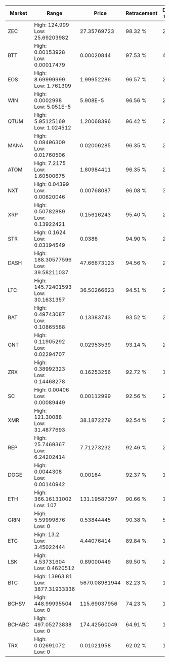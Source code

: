| Market | Range | Price| Retracement | Doubles to 50% |
| --- | --- | --- | --- | --- |
| ZEC | High: 124.999<br />Low: 25.69203982 | 27.35769723 | 98.32 % | 2.75 |
| BTT | High: 0.00153928<br />Low: 0.00017479 | 0.00020844 | 97.53 % | 4.11 |
| EOS | High: 8.69999999<br />Low: 1.761309 | 1.99952286 | 96.57 % | 2.62 |
| WIN | High: 0.0002998<br />Low: 5.051E-5 | 5.908E-5 | 96.56 % | 2.96 |
| QTUM | High: 5.95125169<br />Low: 1.024512 | 1.20068396 | 96.42 % | 2.90 |
| MANA | High: 0.08496309<br />Low: 0.01760506 | 0.02006285 | 96.35 % | 2.56 |
| ATOM | High: 7.2175<br />Low: 1.60500675 | 1.80984411 | 96.35 % | 2.44 |
| NXT | High: 0.04399<br />Low: 0.00620046 | 0.00768087 | 96.08 % | 3.27 |
| XRP | High: 0.50782889<br />Low: 0.13922421 | 0.15616243 | 95.40 % | 2.07 |
| STR | High: 0.1624<br />Low: 0.03194549 | 0.0386 | 94.90 % | 2.52 |
| DASH | High: 188.30577596<br />Low: 39.58211037 | 47.66673123 | 94.56 % | 2.39 |
| LTC | High: 145.72401593<br />Low: 30.1631357 | 36.50266623 | 94.51 % | 2.41 |
| BAT | High: 0.49743087<br />Low: 0.10865588 | 0.13383743 | 93.52 % | 2.26 |
| GNT | High: 0.11905292<br />Low: 0.02294707 | 0.02953539 | 93.14 % | 2.40 |
| ZRX | High: 0.38992323<br />Low: 0.14468278 | 0.16253256 | 92.72 % | 1.64 |
| SC | High: 0.00406<br />Low: 0.00089449 | 0.00112999 | 92.56 % | 2.19 |
| XMR | High: 121.30088<br />Low: 31.4877693 | 38.1872279 | 92.54 % | 2.00 |
| REP | High: 25.7469367<br />Low: 6.24202414 | 7.71273232 | 92.46 % | 2.07 |
| DOGE | High: 0.0044308<br />Low: 0.00140942 | 0.00164 | 92.37 % | 1.78 |
| ETH | High: 366.16131002<br />Low: 107 | 131.19587397 | 90.66 % | 1.80 |
| GRIN | High: 5.59999876<br />Low: 0 | 0.53844445 | 90.38 % | 5.20 |
| ETC | High: 13.2<br />Low: 3.45022444 | 4.44076414 | 89.84 % | 1.87 |
| LSK | High: 4.53731604<br />Low: 0.4620512 | 0.89000449 | 89.50 % | 2.81 |
| BTC | High: 13963.81<br />Low: 3877.31933336 | 5670.08981944 | 82.23 % | 1.57 |
| BCHSV | High: 448.99995504<br />Low: 0 | 115.69037956 | 74.23 % | 1.94 |
| BCHABC | High: 497.05273838<br />Low: 0 | 174.42560049 | 64.91 % | 1.42 |
| TRX | High: 0.02691072<br />Low: 0 | 0.01021958 | 62.02 % | 1.32 |
